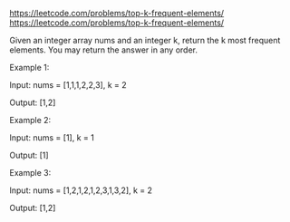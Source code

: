 https://leetcode.com/problems/top-k-frequent-elements/
https://leetcode.com/problems/top-k-frequent-elements/

Given an integer array nums and an integer k, return the k most frequent elements. You may return the answer in any order.



Example 1:

Input: nums = [1,1,1,2,2,3], k = 2

Output: [1,2]

Example 2:

Input: nums = [1], k = 1

Output: [1]

Example 3:

Input: nums = [1,2,1,2,1,2,3,1,3,2], k = 2

Output: [1,2]

 